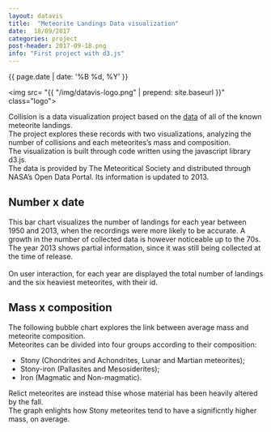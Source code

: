 ```yaml
---
layout: datavis
title:  "Meteorite Landings Data visualization"
date:  18/09/2017
categories: project
post-header: 2017-09-18.png
info: "First project with d3.js"
---
```


<div class="text">


  <p class="date"> {{ page.date | date: '%B %d, %Y' }} </p>

  <img src= "{{ "/img/datavis-logo.png" | prepend: site.baseurl }}" class="logo">
  <p>Collision is a data visualization project based on the
  <a href="https://data.nasa.gov/Space-Science/Meteorite-Landings/ak9y-cwf9">data</a>
  of all of the known meteorite landings. <br>
    The project explores these records with two visualizations, analyzing the number of collisions and each meteorites’s mass and composition. <br>
    The visualization is built through code written using the javascript library d3.js.
  <br>
    The data is provided by The Meteoritical Society and distributed through NASA’s Open Data Portal. Its information is updated to 2013.</p>
  <h2>Number x date</h2>
  <p class="caption">This bar chart visualizes the number of landings for each year between 1950 and 2013, when the recordings were more likely to be accurate. A growth in the number of collected data is however noticeable up to the 70s.
    <br>
    The year 2013 shows partial information, since it was still being collected at the time of release.
  <br><br>
  On user interaction, for each year are displayed the total number of landings and the six heaviest meteorites, with their id.
  </p>
</div>
<div id="barChart"></div>
<div class="text">
  <h2>Mass x composition</h2>
  <p class="caption">
    The following bubble chart explores the link between average mass and meteorite composition.
    <br>
    Meteorites can be divided into four groups according to their composition:
  </p>
  <ul>
    <li>Stony (Chondrites and Achondrites, Lunar and Martian meteorites);</li>
    <li>Stony-iron (Pallasites and Mesosiderites);</li>
    <li>Iron (Magmatic and Non-magmatic).</li>
  </ul>
  <p class="caption">
    Relict meteorites are instead thise whose material has been heavily altered by the fall.
    <br>
    The graph enlights how Stony meteorites tend to have a significntly higher mass, on average.
  </p>
</div>
<div id="bubbleChart"></div>

